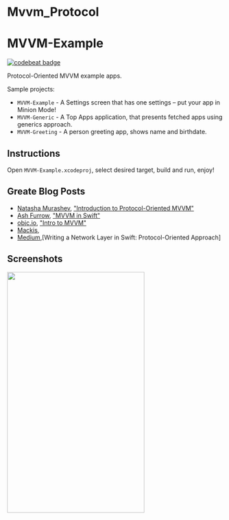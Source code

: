# Mvvm_Protocol
# MVVM-Example

[![codebeat badge](https://codebeat.co/badges/75daa704-de95-4880-8f95-c3a6812e7429)](https://codebeat.co/projects/github-com-vanyaland-mvvm-example-master)

Protocol-Oriented MVVM example apps.

Sample projects:
* `MVVM-Example`  - A Settings screen that has one settings – put your app in Minion Mode!
* `MVVM-Generic`  - A Top Apps application, that presents fetched apps using generics approach.
* `MVVM-Greeting` - A person greeting app, shows name and birthdate.

## Instructions 
Open `MVVM-Example.xcodeproj`, select desired target, build and run, enjoy!

## Greate Blog Posts
* [Natasha Murashev](https://www.natashatherobot.com/), ["Introduction to Protocol-Oriented MVVM"](https://realm.io/news/doios-natasha-murashev-protocol-oriented-mvvm/)
* [Ash Furrow](http://artsy.github.io/), ["MVVM in Swift"](http://artsy.github.io/blog/2015/09/24/mvvm-in-swift/)
* [objc.io](https://www.objc.io/), ["Intro to MVVM"](https://www.objc.io/issues/13-architecture/mvvm/)
* [Mackis](https://github.com/Mackis/NetworkLayer), 
* [Medium](https://medium.com/flawless-app-stories/writing-network-layer-in-swift-protocol-oriented-approach-4fa40ef1f908),[Writing a Network Layer in Swift: Protocol-Oriented Approach]

## Screenshots

<img src="https://github.com/vanyaland/MVVM-Example/blob/master/resources/images/mvvm-example-minion.png"
width="320" height="560">

